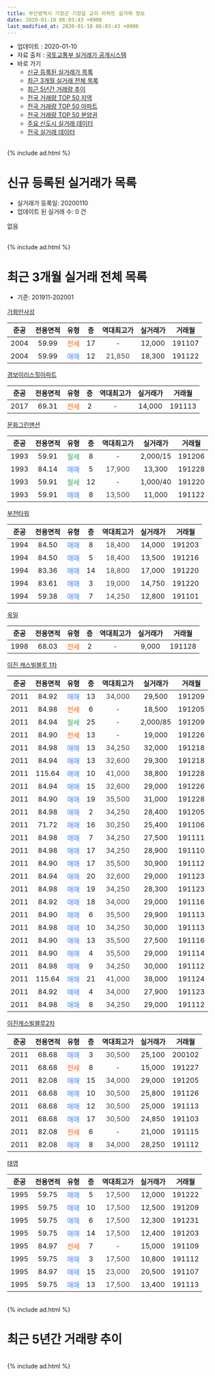 ```yaml
---
title: 부산광역시 기장군 기장읍 교리 아파트 실거래 정보
date: 2020-01-10 06:03:43 +0900
last_modified_at: 2020-01-10 06:03:43 +0900
---
```


* 업데이트 : 2020-01-10
* 자료 출처 : [국토교통부 실거래가 공개시스템](http://rt.molit.go.kr)
* 바로 가기
    * [신규 등록된 실거래가 목록](#신규-등록된-실거래가-목록)
    * [최근 3개월 실거래 전체 목록](#최근-3개월-실거래-전체-목록)
    * [최근 5년간 거래량 추이](#최근-5년간-거래량-추이)
    * [전국 거래량 TOP 50 지역](https://inasie.github.io/apt-trade-info/최근-3개월-전국에서-가장-거래가-많이-발생한-지역)
    * [전국 거래량 TOP 50 아파트](https://inasie.github.io/apt-trade-info/최근-3개월-전국에서-가장-거래가-많이-발생한-아파트)
    * [전국 거래량 TOP 50 분양권](https://inasie.github.io/apt-trade-info/최근-3개월-전국에서-가장-거래가-많이-발생한-분양권)
    * [주요 신도시 실거래 데이터](https://inasie.github.io/apt-trade-info/주요-신도시)
    * [전국 실거래 데이터](https://inasie.github.io/apt-trade-info/전국)
<br>
{% include ad.html %}
<br>

# 신규 등록된 실거래가 목록
* 실거래가 등록일: 20200110
* 업데이트 된 실거래 수: 0 건

없음

<br>
{% include ad.html %}
<br>

# 최근 3개월 실거래 전체 목록
* 기준: 201911-202001


[가화만사성](https://search.naver.com/search.naver?query=%EB%B6%80%EC%82%B0%EA%B4%91%EC%97%AD%EC%8B%9C+%EA%B8%B0%EC%9E%A5%EA%B5%B0+%EA%B8%B0%EC%9E%A5%EC%9D%8D+%EA%B5%90%EB%A6%AC+%EA%B0%80%ED%99%94%EB%A7%8C%EC%82%AC%EC%84%B1)

|준공|전용면적|유형|층|역대최고가|실거래가|거래월|
|:---:|:---:|:---:|:---:|:---:|:---:|:---:|
|2004|59.99|<span style="color:#ff5a00">전세</span>|17|<span style="color:#444444">-</span>|12,000|191107|
|2004|59.99|<span style="color:#4285f3">매매</span>|12|<span style="color:#444444">21,850</span>|18,300|191122|

[경보이리스힐아파트](https://search.naver.com/search.naver?query=%EB%B6%80%EC%82%B0%EA%B4%91%EC%97%AD%EC%8B%9C+%EA%B8%B0%EC%9E%A5%EA%B5%B0+%EA%B8%B0%EC%9E%A5%EC%9D%8D+%EA%B5%90%EB%A6%AC+%EA%B2%BD%EB%B3%B4%EC%9D%B4%EB%A6%AC%EC%8A%A4%ED%9E%90%EC%95%84%ED%8C%8C%ED%8A%B8)

|준공|전용면적|유형|층|역대최고가|실거래가|거래월|
|:---:|:---:|:---:|:---:|:---:|:---:|:---:|
|2017|69.31|<span style="color:#ff5a00">전세</span>|2|<span style="color:#444444">-</span>|14,000|191113|

[문화그린맨션](https://search.naver.com/search.naver?query=%EB%B6%80%EC%82%B0%EA%B4%91%EC%97%AD%EC%8B%9C+%EA%B8%B0%EC%9E%A5%EA%B5%B0+%EA%B8%B0%EC%9E%A5%EC%9D%8D+%EA%B5%90%EB%A6%AC+%EB%AC%B8%ED%99%94%EA%B7%B8%EB%A6%B0%EB%A7%A8%EC%85%98)

|준공|전용면적|유형|층|역대최고가|실거래가|거래월|
|:---:|:---:|:---:|:---:|:---:|:---:|:---:|
|1993|59.91|<span style="color:#34a853">월세</span>|8|<span style="color:#444444">-</span>|2,000/15|191206|
|1993|84.14|<span style="color:#4285f3">매매</span>|5|<span style="color:#444444">17,900</span>|13,300|191228|
|1993|59.91|<span style="color:#34a853">월세</span>|12|<span style="color:#444444">-</span>|1,000/40|191220|
|1993|59.91|<span style="color:#4285f3">매매</span>|8|<span style="color:#444444">13,500</span>|11,000|191122|

[부전타워](https://search.naver.com/search.naver?query=%EB%B6%80%EC%82%B0%EA%B4%91%EC%97%AD%EC%8B%9C+%EA%B8%B0%EC%9E%A5%EA%B5%B0+%EA%B8%B0%EC%9E%A5%EC%9D%8D+%EA%B5%90%EB%A6%AC+%EB%B6%80%EC%A0%84%ED%83%80%EC%9B%8C)

|준공|전용면적|유형|층|역대최고가|실거래가|거래월|
|:---:|:---:|:---:|:---:|:---:|:---:|:---:|
|1994|84.50|<span style="color:#4285f3">매매</span>|8|<span style="color:#444444">18,400</span>|14,000|191203|
|1994|84.50|<span style="color:#4285f3">매매</span>|5|<span style="color:#444444">18,400</span>|13,500|191216|
|1994|83.36|<span style="color:#4285f3">매매</span>|14|<span style="color:#444444">18,800</span>|17,000|191220|
|1994|83.61|<span style="color:#4285f3">매매</span>|3|<span style="color:#444444">19,000</span>|14,750|191220|
|1994|59.38|<span style="color:#4285f3">매매</span>|7|<span style="color:#444444">14,250</span>|12,800|191101|

[욱일](https://search.naver.com/search.naver?query=%EB%B6%80%EC%82%B0%EA%B4%91%EC%97%AD%EC%8B%9C+%EA%B8%B0%EC%9E%A5%EA%B5%B0+%EA%B8%B0%EC%9E%A5%EC%9D%8D+%EA%B5%90%EB%A6%AC+%EC%9A%B1%EC%9D%BC)

|준공|전용면적|유형|층|역대최고가|실거래가|거래월|
|:---:|:---:|:---:|:---:|:---:|:---:|:---:|
|1998|68.03|<span style="color:#ff5a00">전세</span>|2|<span style="color:#444444">-</span>|9,000|191128|

[이진 캐스빌블루 1차](https://search.naver.com/search.naver?query=%EB%B6%80%EC%82%B0%EA%B4%91%EC%97%AD%EC%8B%9C+%EA%B8%B0%EC%9E%A5%EA%B5%B0+%EA%B8%B0%EC%9E%A5%EC%9D%8D+%EA%B5%90%EB%A6%AC+%EC%9D%B4%EC%A7%84+%EC%BA%90%EC%8A%A4%EB%B9%8C%EB%B8%94%EB%A3%A8+1%EC%B0%A8)

|준공|전용면적|유형|층|역대최고가|실거래가|거래월|
|:---:|:---:|:---:|:---:|:---:|:---:|:---:|
|2011|84.92|<span style="color:#4285f3">매매</span>|13|<span style="color:#444444">34,000</span>|29,500|191209|
|2011|84.98|<span style="color:#ff5a00">전세</span>|6|<span style="color:#444444">-</span>|18,500|191205|
|2011|84.94|<span style="color:#34a853">월세</span>|25|<span style="color:#444444">-</span>|2,000/85|191209|
|2011|84.90|<span style="color:#ff5a00">전세</span>|13|<span style="color:#444444">-</span>|19,000|191226|
|2011|84.98|<span style="color:#4285f3">매매</span>|13|<span style="color:#444444">34,250</span>|32,000|191218|
|2011|84.94|<span style="color:#4285f3">매매</span>|13|<span style="color:#444444">32,600</span>|29,300|191218|
|2011|115.64|<span style="color:#4285f3">매매</span>|10|<span style="color:#444444">41,000</span>|38,800|191228|
|2011|84.94|<span style="color:#4285f3">매매</span>|15|<span style="color:#444444">32,600</span>|29,000|191226|
|2011|84.90|<span style="color:#4285f3">매매</span>|19|<span style="color:#444444">35,500</span>|31,000|191228|
|2011|84.98|<span style="color:#4285f3">매매</span>|2|<span style="color:#444444">34,250</span>|28,400|191205|
|2011|71.72|<span style="color:#4285f3">매매</span>|16|<span style="color:#444444">30,250</span>|25,400|191106|
|2011|84.98|<span style="color:#4285f3">매매</span>|7|<span style="color:#444444">34,250</span>|27,500|191111|
|2011|84.98|<span style="color:#4285f3">매매</span>|17|<span style="color:#444444">34,250</span>|28,900|191110|
|2011|84.90|<span style="color:#4285f3">매매</span>|17|<span style="color:#444444">35,500</span>|30,900|191112|
|2011|84.94|<span style="color:#4285f3">매매</span>|20|<span style="color:#444444">32,600</span>|29,000|191123|
|2011|84.98|<span style="color:#4285f3">매매</span>|19|<span style="color:#444444">34,250</span>|28,300|191123|
|2011|84.92|<span style="color:#4285f3">매매</span>|18|<span style="color:#444444">34,000</span>|29,000|191116|
|2011|84.90|<span style="color:#4285f3">매매</span>|6|<span style="color:#444444">35,500</span>|29,900|191113|
|2011|84.98|<span style="color:#4285f3">매매</span>|10|<span style="color:#444444">34,250</span>|30,000|191113|
|2011|84.90|<span style="color:#4285f3">매매</span>|13|<span style="color:#444444">35,500</span>|27,500|191116|
|2011|84.90|<span style="color:#4285f3">매매</span>|4|<span style="color:#444444">35,500</span>|29,000|191114|
|2011|84.98|<span style="color:#4285f3">매매</span>|9|<span style="color:#444444">34,250</span>|30,000|191112|
|2011|115.64|<span style="color:#4285f3">매매</span>|21|<span style="color:#444444">41,000</span>|38,000|191124|
|2011|84.92|<span style="color:#4285f3">매매</span>|4|<span style="color:#444444">34,000</span>|27,900|191123|
|2011|84.98|<span style="color:#4285f3">매매</span>|8|<span style="color:#444444">34,250</span>|29,000|191112|

[이진캐스빌블루2차](https://search.naver.com/search.naver?query=%EB%B6%80%EC%82%B0%EA%B4%91%EC%97%AD%EC%8B%9C+%EA%B8%B0%EC%9E%A5%EA%B5%B0+%EA%B8%B0%EC%9E%A5%EC%9D%8D+%EA%B5%90%EB%A6%AC+%EC%9D%B4%EC%A7%84%EC%BA%90%EC%8A%A4%EB%B9%8C%EB%B8%94%EB%A3%A82%EC%B0%A8)

|준공|전용면적|유형|층|역대최고가|실거래가|거래월|
|:---:|:---:|:---:|:---:|:---:|:---:|:---:|
|2011|68.68|<span style="color:#4285f3">매매</span>|3|<span style="color:#444444">30,500</span>|25,100|200102|
|2011|68.68|<span style="color:#ff5a00">전세</span>|8|<span style="color:#444444">-</span>|15,000|191227|
|2011|82.08|<span style="color:#4285f3">매매</span>|15|<span style="color:#444444">34,000</span>|29,000|191205|
|2011|68.68|<span style="color:#4285f3">매매</span>|10|<span style="color:#444444">30,500</span>|25,800|191126|
|2011|68.68|<span style="color:#4285f3">매매</span>|12|<span style="color:#444444">30,500</span>|25,000|191113|
|2011|68.68|<span style="color:#4285f3">매매</span>|17|<span style="color:#444444">30,500</span>|24,850|191103|
|2011|82.08|<span style="color:#ff5a00">전세</span>|6|<span style="color:#444444">-</span>|21,000|191115|
|2011|82.08|<span style="color:#4285f3">매매</span>|8|<span style="color:#444444">34,000</span>|28,250|191112|


<script async src="//pagead2.googlesyndication.com/pagead/js/adsbygoogle.js"></script>
<!-- 기본 -->
<ins class="adsbygoogle"
     style="display:block"
     data-ad-client="ca-pub-2446590836940007"
     data-ad-slot="1659523306"
     data-ad-format="auto"
     data-full-width-responsive="true"></ins>
<script>
(adsbygoogle = window.adsbygoogle || []).push({});
</script>


[태영](https://search.naver.com/search.naver?query=%EB%B6%80%EC%82%B0%EA%B4%91%EC%97%AD%EC%8B%9C+%EA%B8%B0%EC%9E%A5%EA%B5%B0+%EA%B8%B0%EC%9E%A5%EC%9D%8D+%EA%B5%90%EB%A6%AC+%ED%83%9C%EC%98%81)

|준공|전용면적|유형|층|역대최고가|실거래가|거래월|
|:---:|:---:|:---:|:---:|:---:|:---:|:---:|
|1995|59.75|<span style="color:#4285f3">매매</span>|5|<span style="color:#444444">17,500</span>|12,000|191222|
|1995|59.75|<span style="color:#4285f3">매매</span>|10|<span style="color:#444444">17,500</span>|12,500|191209|
|1995|59.75|<span style="color:#4285f3">매매</span>|6|<span style="color:#444444">17,500</span>|12,300|191231|
|1995|59.75|<span style="color:#4285f3">매매</span>|14|<span style="color:#444444">17,500</span>|12,400|191203|
|1995|84.97|<span style="color:#ff5a00">전세</span>|7|<span style="color:#444444">-</span>|15,000|191109|
|1995|59.75|<span style="color:#4285f3">매매</span>|3|<span style="color:#444444">17,500</span>|10,800|191112|
|1995|84.97|<span style="color:#4285f3">매매</span>|15|<span style="color:#444444">23,000</span>|20,500|191107|
|1995|59.75|<span style="color:#4285f3">매매</span>|13|<span style="color:#444444">17,500</span>|13,400|191113|


<br>
{% include ad.html %}
<br>

# 최근 5년간 거래량 추이


<div style="width:100%;">
    <canvas id="deal_progress" height="200"></canvas>
</div>

<script>
new Chart(document.getElementById("deal_progress"), {
    type: 'line',
    data: {
        labels: ['201501','201502','201503','201504','201505','201506','201507','201508','201509','201510','201511','201512','201601','201602','201603','201604','201605','201606','201607','201608','201609','201610','201611','201612','201701','201702','201703','201704','201705','201706','201707','201708','201709','201710','201711','201712','201801','201802','201803','201804','201805','201806','201807','201808','201809','201810','201811','201812','201901','201902','201903','201904','201905','201906','201907','201908','201909','201910','201911','201912','202001'],
        datasets: [{
            label: '매매',
            pointRadius: 1,
            data: [25, 16, 40, 30, 27, 14, 31, 23, 26, 38, 27, 13, 21, 22, 27, 20, 12, 22, 10, 17, 23, 18, 29, 12, 8, 6, 16, 13, 14, 17, 17, 8, 12, 10, 6, 1, 13, 6, 6, 6, 4, 6, 6, 4, 4, 11, 10, 9, 6, 3, 8, 3, 4, 6, 5, 8, 4, 8, 25, 17, 1],
            borderColor: "rgba(255, 201, 14, 1)",
            backgroundColor: "rgba(255, 201, 14, 0.5)",
            fill: false,
            lineTension: 0
        },{
            label: '전월세',
            pointRadius: 1,
            data: [14, 7, 24, 17, 13, 16, 15, 17, 8, 18, 7, 8, 7, 7, 10, 12, 7, 7, 6, 17, 12, 18, 8, 9, 9, 14, 16, 15, 17, 10, 11, 11, 14, 9, 8, 10, 12, 11, 11, 13, 12, 7, 5, 5, 11, 15, 7, 5, 4, 10, 7, 6, 10, 7, 8, 4, 5, 8, 5, 6, 0],
            borderColor: "rgba(0, 141, 185, 1)",
            backgroundColor: "rgba(0, 141, 185, 0.5)",
            fill: false,
            lineTension: 0
        }
        ]
    },
    options: {
        responsive: true,
        title: {
            display: false
        },
        tooltips: {
            mode: 'index',
            intersect: false
        },
        hover: {
            mode: 'nearest',
            intersect: true
        },
        scales: {
            xAxes: [{
                display: true,
                scaleLabel: {
                    display: true,
                    labelString: '년/월'
                }
            }],
            yAxes: [{
                display: true,
                ticks: {
                    suggestedMin: 0,
                },
                scaleLabel: {
                    display: true,
                    labelString: '실거래 수'
                }
            }]
        }
    }
});

</script>


<br>
{% include ad.html %}
<br>

